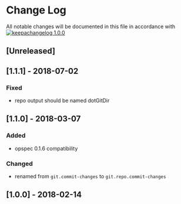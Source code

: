 # Change Log

All notable changes will be documented in this file in accordance with
[![keepachangelog 1.0.0](https://img.shields.io/badge/keepachangelog-1.0.0-brightgreen.svg)](http://keepachangelog.com/en/1.0.0/)

## \[Unreleased]

## \[1.1.1] - 2018-07-02

### Fixed

- repo output should be named dotGitDir

## \[1.1.0] - 2018-03-07

### Added

- opspec 0.1.6 compatibility

### Changed

- renamed from `git.commit-changes` to `git.repo.commit-changes`

## \[1.0.0] - 2018-02-14

